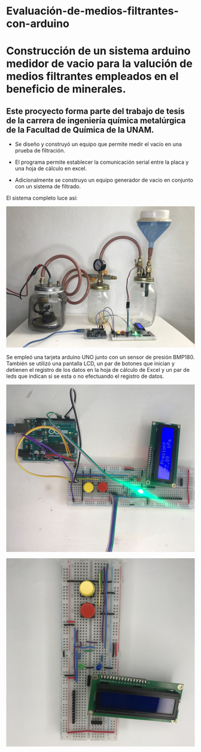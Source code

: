 # Evaluación-de-medios-filtrantes-con-arduino

# Construcción de un sistema arduino medidor de vacio para la valución de medios filtrantes empleados en el beneficio de minerales.

## Este procyecto forma parte del trabajo de tesis de la carrera de ingeniería química metalúrgica de la Facultad de Química de la UNAM.

- Se diseño y construyó un equipo que permite medir el vacío en una prueba de filtración.

- El programa permite establecer la comunicación serial entre la placa y una hoja de cálculo en excel.

- Adicionalmente se construyo un equipo generador de vacio en conjunto con un sistema de filtrado.

El sistema completo luce así:

![Equipo construido](/imgs/sistema_completo_verde.jpg)


Se empleó una tarjeta arduino UNO junto con un sensor de presión BMP180.
También se utilizó una pantalla LCD, un par de botones que inician y detienen el registro de los datos en la hoja de cálculo de Excel y un par de leds que indican si se esta o no efectuando el registro de datos.



![Dispositivos electrónicos empleados](/imgs/dispositivos_electronicos_verde.jpg)


![Detalle protoboard](/imgs/proto_3.jpg)



